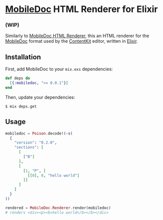 # [MobileDoc](https://github.com/bustlelabs/content-kit-editor/blob/master/MOBILEDOC.md) HTML Renderer for Elixir


### (WIP)

Similarly to
[MobileDoc HTML Renderer](https://github.com/bustlelabs/mobiledoc-html-renderer),
this an HTML renderer for the
[MobileDoc](https://github.com/bustlelabs/content-kit-editor/blob/master/MOBILEDOC.md)
format used by the [ContentKit](https://github.com/bustlelabs/content-kit-editor)
editor, written in [Elixir](http://elixir-lang.org/).

## Installation

First, add MobileDoc to your `mix.exs` dependencies:

```elixir
def deps do
  [{:mobiledoc, ">= 0.0.1"}]
end
```

Then, update your dependencies:

```sh-session
$ mix deps.get
```

## Usage

```elixir
mobiledoc = Poison.decode!(~s(
  {
    "version": "0.2.0",
    "sections": [
      [
        ["B"]
      ],
      [
        [1, "P", [
          [[0], 0, "hello world"]
        ]]
      ]
    ]
  }
))

rendered = MobileDoc.Renderer.render(mobiledoc)
# renders <div><p><b>hello world</b></b></div>
```
